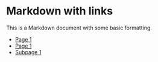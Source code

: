 # Markdown with links

This is a Markdown document with some basic formatting. 

* [Page 1](page1.md)
* [Page 1](/page1.md)
* [Subpage 1](subpages/subpage1.md)
